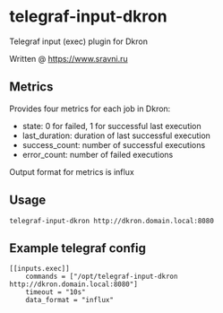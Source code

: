 # telegraf-input-dkron
Telegraf input (exec) plugin for Dkron

Written @ https://www.sravni.ru

## Metrics
Provides four metrics for each job in Dkron:
* state: 0 for failed, 1 for successful last execution
* last_duration: duration of last successful execution
* success_count: number of successful executions
* error_count: number of failed executions

Output format for metrics is influx

## Usage
`telegraf-input-dkron http://dkron.domain.local:8080`

## Example telegraf config
```
[[inputs.exec]]
    commands = ["/opt/telegraf-input-dkron http://dkron.domain.local:8080"]
    timeout = "10s"
    data_format = "influx"
```
